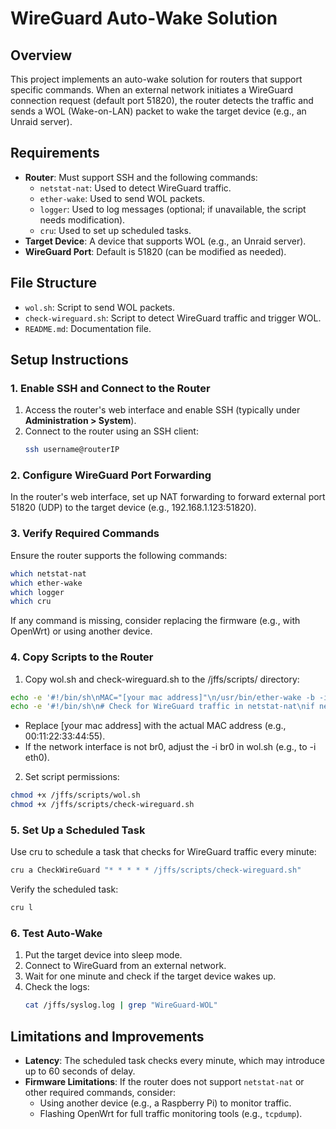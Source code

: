 # WireGuard Auto-Wake Solution

## Overview
This project implements an auto-wake solution for routers that support specific commands. When an external network initiates a WireGuard connection request (default port 51820), the router detects the traffic and sends a WOL (Wake-on-LAN) packet to wake the target device (e.g., an Unraid server).

## Requirements
- **Router**: Must support SSH and the following commands:
  - `netstat-nat`: Used to detect WireGuard traffic.
  - `ether-wake`: Used to send WOL packets.
  - `logger`: Used to log messages (optional; if unavailable, the script needs modification).
  - `cru`: Used to set up scheduled tasks.
- **Target Device**: A device that supports WOL (e.g., an Unraid server).
- **WireGuard Port**: Default is 51820 (can be modified as needed).

## File Structure
- `wol.sh`: Script to send WOL packets.
- `check-wireguard.sh`: Script to detect WireGuard traffic and trigger WOL.
- `README.md`: Documentation file.

## Setup Instructions

### 1. Enable SSH and Connect to the Router
1. Access the router's web interface and enable SSH (typically under **Administration > System**).
2. Connect to the router using an SSH client:
    ```sh
    ssh username@routerIP

### 2. Configure WireGuard Port Forwarding
In the router's web interface, set up NAT forwarding to forward external port 51820 (UDP) to the target device (e.g., 192.168.1.123:51820).

### 3. Verify Required Commands
Ensure the router supports the following commands:
```sh
which netstat-nat
which ether-wake
which logger
which cru
```
If any command is missing, consider replacing the firmware (e.g., with OpenWrt) or using another device.

### 4. Copy Scripts to the Router
1. Copy wol.sh and check-wireguard.sh to the /jffs/scripts/ directory:
  ```sh
  echo -e '#!/bin/sh\nMAC="[your mac address]"\n/usr/bin/ether-wake -b -i br0 $MAC' > /jffs/scripts/wol.sh
  echo -e '#!/bin/sh\n# Check for WireGuard traffic in netstat-nat\nif netstat-nat | grep -q "51820"; then\n    /jffs/scripts/wol.sh\n    logger -t "WireGuard-WOL" "Traffic detected, sending WOL packet"\nfi' > /jffs/scripts/check-wireguard.sh
  ```
- Replace [your mac address] with the actual MAC address (e.g., 00:11:22:33:44:55).
- If the network interface is not br0, adjust the -i br0 in wol.sh (e.g., to -i eth0).
2. Set script permissions:
  ```sh
  chmod +x /jffs/scripts/wol.sh
  chmod +x /jffs/scripts/check-wireguard.sh
  ```

### 5. Set Up a Scheduled Task
Use cru to schedule a task that checks for WireGuard traffic every minute:
```sh
cru a CheckWireGuard "* * * * * /jffs/scripts/check-wireguard.sh"
```
Verify the scheduled task:
```sh
cru l
```

### 6. Test Auto-Wake
1. Put the target device into sleep mode.
2. Connect to WireGuard from an external network.
3. Wait for one minute and check if the target device wakes up.
4. Check the logs:
   ```sh
   cat /jffs/syslog.log | grep "WireGuard-WOL"
   ``` 

## Limitations and Improvements
- **Latency**: The scheduled task checks every minute, which may introduce up to 60 seconds of delay.
- **Firmware Limitations**: If the router does not support `netstat-nat` or other required commands, consider:
  - Using another device (e.g., a Raspberry Pi) to monitor traffic.
  - Flashing OpenWrt for full traffic monitoring tools (e.g., `tcpdump`).